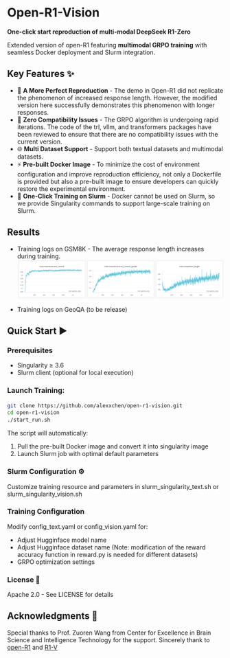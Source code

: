 # Open-R1-Vision
**One-click start reproduction of multi-modal DeepSeek R1-Zero**

Extended version of open-R1 featuring **multimodal GRPO training** with seamless Docker deployment and Slurm integration.

## Key Features ✨

- 🤖 **A More Perfect Reproduction** - The demo in Open-R1 did not replicate the phenomenon of increased response length. However, the modified version here successfully demonstrates this phenomenon with longer responses.
- 🔧 **Zero Compatibility Issues** - The GRPO algorithm is undergoing rapid iterations. The code of the trl, vllm, and transformers packages have been reviewed to ensure that there are no compatibility issues with the current version.
- 🌐 **Multi Dataset Support** - Support both textual datasets and multimodal datasets.
- ⚡ **Pre-built Docker Image** - To minimize the cost of environment configuration and improve reproduction efficiency, not only a Dockerfile is provided but also a pre-built image to ensure developers can quickly restore the experimental environment.
- 🚀 **One-Click Training on Slurm** - Docker cannot be used on Slurm, so we provide Singularity commands to support large-scale training on Slurm.

## Results
- Training logs on GSM8K - The average response length increases during training.
  ![The average response length increases](images/gsm8k.png)

- Training logs on GeoQA (to be release)

## Quick Start ▶️

### Prerequisites
- Singularity ≥ 3.6
- Slurm client (optional for local execution)

### Launch Training:
```bash
git clone https://github.com/alexxchen/open-r1-vision.git
cd open-r1-vision
./start_run.sh
```
The script will automatically:
1. Pull the pre-built Docker image and convert it into singularity image
2. Launch Slurm job with optimal default parameters

### Slurm Configuration ⚙️
Customize training resource and parameters in slurm_singularity_text.sh or slurm_singularity_vision.sh

### Training Configuration
Modify config_text.yaml or config_vision.yaml for:
+ Adjust Hugginface model name 
+ Adjust Hugginface dataset name (Note: modification of the reward accuracy function in reward.py is needed for different datasets)
+ GRPO optimization settings

### License 📄
Apache 2.0 - See LICENSE for details

## Acknowledgments 🌟
Special thanks to Prof. Zuoren Wang from Center for Excellence in Brain Science and Intelligence Technology for the support. Sincerely thank to [open-R1](https://github.com/huggingface/open-r1) and [R1-V](https://github.com/Deep-Agent/R1-V)
